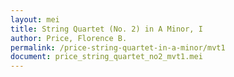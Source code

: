 ```yaml
---
layout: mei
title: String Quartet (No. 2) in A Minor, I
author: Price, Florence B.
permalink: /price-string-quartet-in-a-minor/mvt1
document: price_string_quartet_no2_mvt1.mei
---
```

